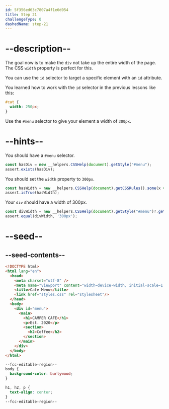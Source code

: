 ```yaml
---
id: 5f356ed63c7807a4f1e6d054
title: Step 21
challengeType: 0
dashedName: step-21
---
```


# --description--

The goal now is to make the `div` not take up the entire width of the page. The CSS `width` property is perfect for this.

You can use the `id` selector to target a specific element with an `id` attribute. 

You learned how to work with the `id` selector in the previous lessons like this:

```css 
#cat {
  width: 250px;
}
```

Use the `#menu` selector to give your element a width of `300px`.

# --hints--

You should have a `#menu` selector.

```js
const hasDiv = new __helpers.CSSHelp(document).getStyle("#menu");
assert.exists(hasDiv);
```

You should set the `width` property to `300px`.

```js
const hasWidth = new __helpers.CSSHelp(document).getCSSRules().some(x => x.style.width === '300px');
assert.isTrue(hasWidth);
```

Your `div` should have a width of 300px.

```js
const divWidth = new __helpers.CSSHelp(document).getStyle("#menu")?.getPropertyValue('width');
assert.equal(divWidth, '300px');
```

# --seed--

## --seed-contents--

```html
<!DOCTYPE html>
<html lang="en">
  <head>
    <meta charset="utf-8" />
    <meta name="viewport" content="width=device-width, initial-scale=1.0" />
    <title>Cafe Menu</title>
    <link href="styles.css" rel="stylesheet"/>
  </head>
  <body>
    <div id="menu">
      <main>
        <h1>CAMPER CAFE</h1>
        <p>Est. 2020</p>
        <section>
          <h2>Coffee</h2>
        </section>
      </main>
    </div>
  </body>
</html>
```

```css
--fcc-editable-region--
body {
  background-color: burlywood;
}

h1, h2, p {
  text-align: center;
}
--fcc-editable-region--

```

